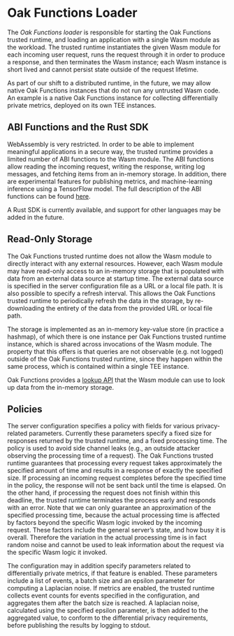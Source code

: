 # Oak Functions Loader

The _Oak Functions loader_ is responsible for starting the Oak Functions trusted
runtime, and loading an application with a single Wasm module as the workload.
The trusted runtime instantiates the given Wasm module for each incoming user
request, runs the request through it in order to produce a response, and then
terminates the Wasm instance; each Wasm instance is short lived and cannot
persist state outside of the request lifetime.

As part of our shift to a distributed runtime, in the future, we may allow
native Oak Functions instances that do not run any untrusted Wasm code. An
example is a native Oak Functions instance for collecting differentially private
metrics, deployed on its own TEE instances.

## ABI Functions and the Rust SDK

WebAssembly is very restricted. In order to be able to implement meaningful
applications in a secure way, the trusted runtime provides a limited number of
ABI functions to the Wasm module. The ABI functions allow reading the incoming
request, writing the response, writing log messages, and fetching items from an
in-memory storage. In addition, there are experimental features for publishing
metrics, and machine-learning inference using a TensorFlow model. The full
description of the ABI functions can be found
[here](https://github.com/project-oak/oak/blob/main/docs/oak_functions_abi.md).

A Rust SDK is currently available, and support for other languages may be added
in the future.

## Read-Only Storage

The Oak Functions trusted runtime does not allow the Wasm module to directly
interact with any external resources. However, each Wasm module may have
read-only access to an in-memory storage that is populated with data from an
external data source at startup time. The external data source is specified in
the server configuration file as a URL or a local file path. It is also possible
to specify a refresh interval. This allows the Oak Functions trusted runtime to
periodically refresh the data in the storage, by re-downloading the entirety of
the data from the provided URL or local file path.

The storage is implemented as an in-memory key-value store (in practice a
hashmap), of which there is one instance per Oak Functions trusted runtime
instance, which is shared across invocations of the Wasm module. The property
that this offers is that queries are not observable (e.g. not logged) outside of
the Oak Functions trusted runtime, since they happen within the same process,
which is contained within a single TEE instance.

Oak Functions provides a
[lookup API](https://github.com/project-oak/oak/blob/main/docs/oak_functions_abi.md#storage_get_item)
that the Wasm module can use to look up data from the in-memory storage.

## Policies

The server configuration specifies a policy with fields for various
privacy-related parameters. Currently these parameters specify a fixed size for
responses returned by the trusted runtime, and a fixed processing time. The
policy is used to avoid side channel leaks (e.g., an outside attacker observing
the processing time of a request). The Oak Functions trusted runtime guarantees
that processing every request takes approximately the specified amount of time
and results in a response of exactly the specified size. If processing an
incoming request completes before the specified time in the policy, the response
will not be sent back until the time is elapsed. On the other hand, if
processing the request does not finish within this deadline, the trusted runtime
terminates the process early and responds with an error. Note that we can only
guarantee an approximation of the specified processing time, because the actual
processing time is affected by factors beyond the specific Wasm logic invoked by
the incoming request. These factors include the general server’s state, and how
busy it is overall. Therefore the variation in the actual processing time is in
fact random noise and cannot be used to leak information about the request via
the specific Wasm logic it invoked.

The configuration may in addition specify parameters related to differentially
private metrics, if that feature is enabled. These parameters include a list of
events, a batch size and an epsilon parameter for computing a Laplacian noise.
If metrics are enabled, the trusted runtime collects event counts for events
specified in the configuration, and aggregates them after the batch size is
reached. A laplacian noise, calculated using the specified epsilon parameter, is
then added to the aggregated value, to conform to the differential privacy
requirements, before publishing the results by logging to stdout.
